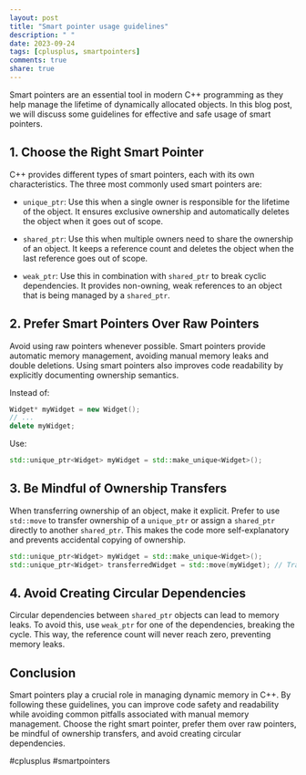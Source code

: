 ```yaml
---
layout: post
title: "Smart pointer usage guidelines"
description: " "
date: 2023-09-24
tags: [cplusplus, smartpointers]
comments: true
share: true
---
```


Smart pointers are an essential tool in modern C++ programming as they help manage the lifetime of dynamically allocated objects. In this blog post, we will discuss some guidelines for effective and safe usage of smart pointers.

## 1. Choose the Right Smart Pointer

C++ provides different types of smart pointers, each with its own characteristics. The three most commonly used smart pointers are:

- `unique_ptr`: Use this when a single owner is responsible for the lifetime of the object. It ensures exclusive ownership and automatically deletes the object when it goes out of scope.

- `shared_ptr`: Use this when multiple owners need to share the ownership of an object. It keeps a reference count and deletes the object when the last reference goes out of scope.

- `weak_ptr`: Use this in combination with `shared_ptr` to break cyclic dependencies. It provides non-owning, weak references to an object that is being managed by a `shared_ptr`.

## 2. Prefer Smart Pointers Over Raw Pointers

Avoid using raw pointers whenever possible. Smart pointers provide automatic memory management, avoiding manual memory leaks and double deletions. Using smart pointers also improves code readability by explicitly documenting ownership semantics.

Instead of:

```cpp
Widget* myWidget = new Widget();
// ...
delete myWidget;
```

Use:

```cpp
std::unique_ptr<Widget> myWidget = std::make_unique<Widget>();
```

## 3. Be Mindful of Ownership Transfers

When transferring ownership of an object, make it explicit. Prefer to use `std::move` to transfer ownership of a `unique_ptr` or assign a `shared_ptr` directly to another `shared_ptr`. This makes the code more self-explanatory and prevents accidental copying of ownership.

```cpp
std::unique_ptr<Widget> myWidget = std::make_unique<Widget>();
std::unique_ptr<Widget> transferredWidget = std::move(myWidget); // Transfer ownership
```

## 4. Avoid Creating Circular Dependencies

Circular dependencies between `shared_ptr` objects can lead to memory leaks. To avoid this, use `weak_ptr` for one of the dependencies, breaking the cycle. This way, the reference count will never reach zero, preventing memory leaks.

## Conclusion

Smart pointers play a crucial role in managing dynamic memory in C++. By following these guidelines, you can improve code safety and readability while avoiding common pitfalls associated with manual memory management. Choose the right smart pointer, prefer them over raw pointers, be mindful of ownership transfers, and avoid creating circular dependencies.

#cplusplus #smartpointers